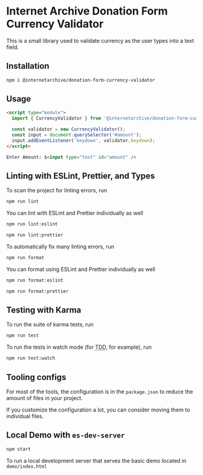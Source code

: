 # Internet Archive Donation Form Currency Validator

This is a small library used to validate currency as the user types into a text field.

## Installation
```bash
npm i @internetarchive/donation-form-currency-validator
```

## Usage
```html
<script type="module">
  import { CurrencyValidator } from '@internetarchive/donation-form-currency-validator';

  const validator = new CurrencyValidator();
  const input = document.querySelector('#amount');
  input.addEventListener('keydown', validator.keydown);
</script>

Enter Amount: $<input type="text" id="amount" />
```

## Linting with ESLint, Prettier, and Types
To scan the project for linting errors, run
```bash
npm run lint
```

You can lint with ESLint and Prettier individually as well
```bash
npm run lint:eslint
```
```bash
npm run lint:prettier
```

To automatically fix many linting errors, run
```bash
npm run format
```

You can format using ESLint and Prettier individually as well
```bash
npm run format:eslint
```
```bash
npm run format:prettier
```

## Testing with Karma
To run the suite of karma tests, run
```bash
npm run test
```

To run the tests in watch mode (for <abbr title="test driven development">TDD</abbr>, for example), run

```bash
npm run test:watch
```


## Tooling configs

For most of the tools, the configuration is in the `package.json` to reduce the amount of files in your project.

If you customize the configuration a lot, you can consider moving them to individual files.

## Local Demo with `es-dev-server`
```bash
npm start
```
To run a local development server that serves the basic demo located in `demo/index.html`
